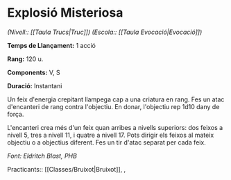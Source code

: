 # Explosió Misteriosa

*(Nivell:: [[Taula Trucs|Truc]]) (Escola:: [[Taula Evocació|Evocació]])*

**Temps de Llançament:** 1 acció

**Rang:** 120 u.

**Components:** V, S

**Duració:** Instantani

Un feix d'energia crepitant llampega cap a una criatura en rang. Fes un atac d'encanteri de rang contra l'objectiu. En donar, l'objectiu rep 1d10 dany de força.

L'encanteri crea més d'un feix quan arribes a nivells superiors: dos feixos a nivell 5, tres a nivell 11, i quatre a nivell 17. Pots dirigir els feixos al mateix objectiu o a objectius diferent. Fes un tir d'atac separat per cada feix. 


*Font: Eldritch Blast, PHB*



Practicants:: [[Classes/Bruixot|Bruixot]], ,